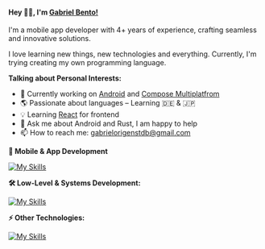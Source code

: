 #### Hey 👋🏽, I'm [Gabriel Bento!](https://gotneb.github.io/) 

I'm a mobile app developer with 4+ years of experience, crafting seamless and innovative solutions.

I love learning new things, new technologies and everything. Currently, I'm trying creating my own programming language.

**Talking about Personal Interests:**

- 🚀 Currently working on [Android](https://developer.android.com/docs) and [Compose Multiplatfrom](https://www.jetbrains.com/lp/compose-multiplatform/) 
- 🌎 Passionate about languages – Learning 🇩🇪 & 🇯🇵
- 💡 Learning [React](https://react.dev/) for frontend
- 💬 Ask me about Android and Rust, I am happy to help
- 📫 How to reach me: gabrielorigenstdb@gmail.com

</bre>

**📱 Mobile & App Development**  

[![My Skills](https://skillicons.dev/icons?i=androidstudio,kotlin,dart,flutter,docker,postgres,firebase,mongodb,git,figma)](https://skillicons.dev)


**🛠️ Low-Level & Systems Development:**  

[![My Skills](https://skillicons.dev/icons?i=linux,rust,c,cpp)](https://skillicons.dev)

**⚡ Other Technologies:**  

[![My Skills](https://skillicons.dev/icons?i=py,fastapi,selenium)](https://skillicons.dev)

</bre>
